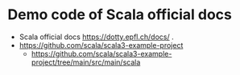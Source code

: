 # Demo code of Scala official docs

- Scala official docs https://dotty.epfl.ch/docs/ .
- https://github.com/scala/scala3-example-project
  - https://github.com/scala/scala3-example-project/tree/main/src/main/scala
